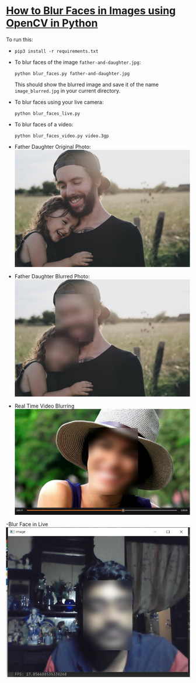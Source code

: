 # [How to Blur Faces in Images using OpenCV in Python](https://www.thepythoncode.com/article/blur-faces-in-images-using-opencv-in-python)
To run this:
- `pip3 install -r requirements.txt`
- To blur faces of the image `father-and-daughter.jpg`:
    ```
    python blur_faces.py father-and-daughter.jpg
    ```
    This should show the blurred image and save it of the name `image_blurred.jpg` in your current directory.

- To blur faces using your live camera:
    ```
    python blur_faces_live.py
    ```
- To blur faces of a video:
    ```
    python blur_faces_video.py video.3gp
    ```
- Father Daughter Original Photo:
![Father](https://github.com/PanduDcau/Flask-Projects-Dcau/blob/main/Blur%20Faces/father-and-daughter.jpg)

- Father Daughter Blurred Photo:
![Father](https://github.com/PanduDcau/Flask-Projects-Dcau/blob/main/Blur%20Faces/images/image_blurred.jpg)

- Real Time Video Blurring
![Video](https://github.com/PanduDcau/Flask-Projects-Dcau/blob/main/Blur%20Faces/images/Videofile.png)

-Blur Face in Live 
![Blur Face](https://github.com/PanduDcau/Flask-Projects-Dcau/blob/main/Blur%20Faces/images/Blur%20face.png)

